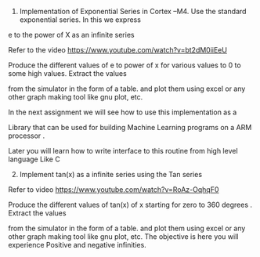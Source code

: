 1. Implementation of Exponential Series  in Cortex –M4. Use the standard exponential series. In this we express

e to the power of X as an infinite series

Refer to the video https://www.youtube.com/watch?v=bt2dM0iiEeU

Produce the different values of e to power of x for various values to 0 to some high values. Extract the values

from the simulator in the form of a table. and plot them using excel or any other graph making tool like gnu plot, etc.

In the next  assignment we  will see how to use this implementation as a

Library that can be used for building   Machine Learning  programs on a ARM processor . 

Later you will learn how to write interface to this routine from high level language Like C



2. Implement tan(x) as a infinite series using the Tan series

Refer to video https://www.youtube.com/watch?v=RoAz-OqhqF0

Produce the different values of tan(x)  of x starting for zero to 360 degrees . Extract the values

from the simulator in the form of a table. and plot them using excel or any other graph making tool like gnu plot, etc. The objective is here you will experience Positive and negative infinities.
